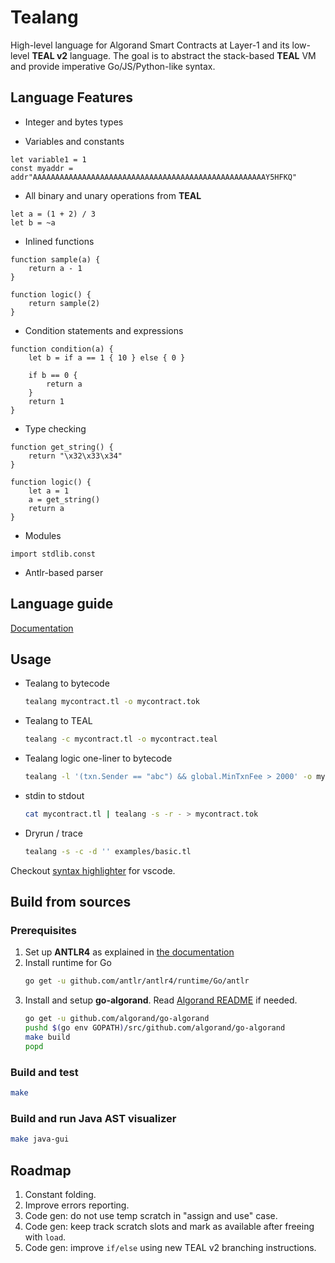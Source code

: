 # Tealang

High-level language for Algorand Smart Contracts at Layer-1 and its low-level **TEAL v2** language.
The goal is to abstract the stack-based **TEAL** VM and provide imperative Go/JS/Python-like syntax.

## Language Features

* Integer and bytes types

* Variables and constants
```
let variable1 = 1
const myaddr = addr"AAAAAAAAAAAAAAAAAAAAAAAAAAAAAAAAAAAAAAAAAAAAAAAAAAAAY5HFKQ"
```

* All binary and unary operations from **TEAL**
```
let a = (1 + 2) / 3
let b = ~a
```

* Inlined functions
```
function sample(a) {
    return a - 1
}

function logic() {
    return sample(2)
}
```

* Condition statements and expressions
```
function condition(a) {
    let b = if a == 1 { 10 } else { 0 }

    if b == 0 {
        return a
    }
    return 1
}
```

* Type checking
```
function get_string() {
    return "\x32\x33\x34"
}

function logic() {
    let a = 1
    a = get_string()
    return a
}
```

* Modules
```
import stdlib.const
```

* Antlr-based parser

## Language guide

[Documentation](GUIDE.md)

## Usage

* Tealang to bytecode
    ```sh
    tealang mycontract.tl -o mycontract.tok
    ```

* Tealang to TEAL
    ```sh
    tealang -c mycontract.tl -o mycontract.teal
    ```
* Tealang logic one-liner to bytecode
    ```sh
    tealang -l '(txn.Sender == "abc") && global.MinTxnFee > 2000' -o mycontract.tok
    ```
* stdin to stdout
    ```sh
    cat mycontract.tl | tealang -s -r - > mycontract.tok
    ```
* Dryrun / trace
    ```sh
    tealang -s -c -d '' examples/basic.tl
    ```

Checkout [syntax highlighter](https://github.com/pzbitskiy/tealang-syntax-highlighter) for vscode.

## Build from sources

### Prerequisites

1. Set up **ANTLR4** as explained in [the documentation](https://www.antlr.org/)
2. Install runtime for Go
    ```sh
    go get -u github.com/antlr/antlr4/runtime/Go/antlr
    ```
3. Install and setup **go-algorand**. Read [Algorand README](https://github.com/algorand/go-algorand/blob/master/README.md) if needed.
    ```sh
    go get -u github.com/algorand/go-algorand
    pushd $(go env GOPATH)/src/github.com/algorand/go-algorand
    make build
    popd
    ```

### Build and test
```sh
make
```

### Build and run Java AST visualizer
```sh
make java-gui
```

## Roadmap

1. Constant folding.
2. Improve errors reporting.
3. Code gen: do not use temp scratch in "assign and use" case.
4. Code gen: keep track scratch slots and mark as available after freeing with `load`.
5. Code gen: improve `if/else` using new TEAL v2 branching instructions.
